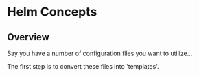 # Helm Concepts

## Overview

Say you have a number of configuration files you want to utilize...

The first step is to convert these files into 'templates'.

